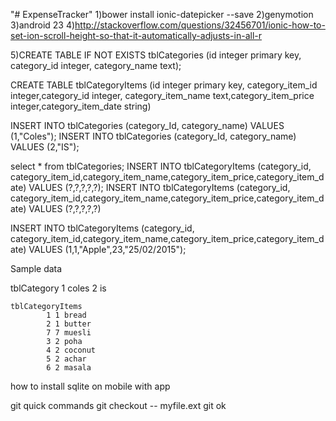  "# ExpenseTracker" 
 1)bower install ionic-datepicker --save
 2)genymotion
 3)android 23
4)http://stackoverflow.com/questions/32456701/ionic-how-to-set-ion-scroll-height-so-that-it-automatically-adjusts-in-all-r

5)CREATE TABLE IF NOT EXISTS tblCategories (id integer primary key,  category_id integer, category_name text);

CREATE TABLE tblCategoryItems (id integer primary key, category_item_id integer,category_id integer, category_item_name text,category_item_price integer,category_item_date string)

INSERT INTO tblCategories (category_Id, category_name) VALUES (1,"Coles");
INSERT INTO tblCategories (category_Id, category_name) VALUES (2,"IS");

select * from tblCategories;
INSERT INTO tblCategoryItems (category_id, category_item_id,category_item_name,category_item_price,category_item_date) VALUES (?,?,?,?,?);
INSERT INTO tblCategoryItems (category_id, category_item_id,category_item_name,category_item_price,category_item_date) VALUES (?,?,?,?,?)

INSERT INTO tblCategoryItems (category_id, category_item_id,category_item_name,category_item_price,category_item_date) VALUES (1,1,"Apple",23,"25/02/2015");





Sample data


  tblCategory
		  1 coles
		  2 is
		  

	tblCategoryItems
			1 1 bread
            2 1 butter
			7 7 muesli
     		3 2 poha
			4 2 coconut
			5 2 achar
			6 2 masala 


how to install sqlite on mobile with app

git quick commands
	git checkout -- myfile.ext git ok


